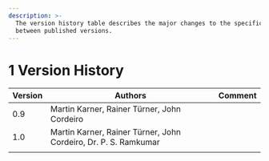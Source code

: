 ```yaml
---
description: >-
  The version history table describes the major changes to the specifications
  between published versions.
---
```


# 1 Version History

| Version | Authors                                                         | Comment |
| ------- | --------------------------------------------------------------- | ------- |
| 0.9     | Martin Karner, Rainer Türner, John Cordeiro                     |         |
| 1.0     | Martin Karner, Rainer Türner, John Cordeiro, Dr. P. S. Ramkumar |         |
|         |                                                                 |         |
